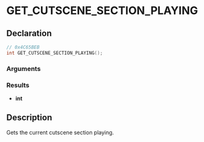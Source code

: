 # GET_CUTSCENE_SECTION_PLAYING

## Declaration
```cpp
// 0x4C65BEB
int GET_CUTSCENE_SECTION_PLAYING();
```

### Arguments

### Results
- **int**

## Description
Gets the current cutscene section playing.